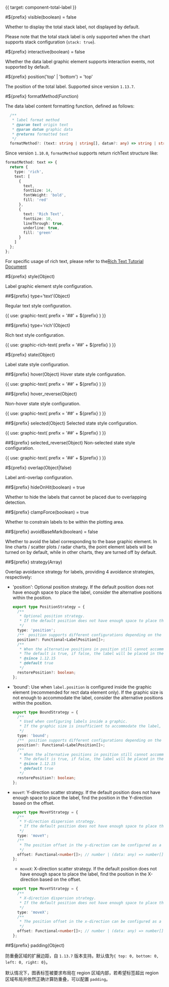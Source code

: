 {{ target: component-total-label }}

#${prefix} visible(boolean) = false

Whether to display the total stack label, not displayed by default.

Please note that the total stack label is only supported when the chart supports stack configuration (`stack: true`).

#${prefix} interactive(boolean) = false

Whether the data label graphic element supports interaction events, not supported by default.

#${prefix} position('top' | 'bottom') = 'top'

The position of the total label. Supported since version `1.13.7`.

#${prefix} formatMethod(Function)

The data label content formatting function, defined as follows:

```ts
  /**
   * label format method
   * @param text origin text
   * @param datum graphic data
   * @returns formatted text
   */
  formatMethod?: (text: string | string[], datum?: any) => string | string[] | number |  number[]
```

Since version `1.10.0`, `formatMethod` supports return richText structure like:

```ts
formatMethod: text => {
  return {
    type: 'rich',
    text: [
      {
        text,
        fontSize: 14,
        fontWeight: 'bold',
        fill: 'red'
      },
      {
        text: 'Rich Text',
        fontSize: 10,
        lineThrough: true,
        underline: true,
        fill: 'green'
      }
    ]
  };
};
```

For specific usage of rich text, please refer to the[Rich Text Tutorial Document](/vchart/guide/tutorial_docs/extend/Richtext_and_Dom)

#${prefix} style(Object)

Label graphic element style configuration.

##${prefix} type='text'(Object)

Regular text style configuration.

{{ use: graphic-text(
   prefix = '##' + ${prefix}
) }}

##${prefix} type='rich'(Object)

Rich text style configuration.

{{ use: graphic-rich-text(
   prefix = '##' + ${prefix}
) }}

#${prefix} state(Object)

Label state style configuration.

##${prefix} hover(Object)
Hover state style configuration.

{{ use: graphic-text(
   prefix = '##' + ${prefix}
) }}

##${prefix} hover_reverse(Object)

Non-hover state style configuration.

{{ use: graphic-text(
   prefix = '##' + ${prefix}
) }}

##${prefix} selected(Object)
Selected state style configuration.

{{ use: graphic-text(
   prefix = '##' + ${prefix}
) }}

##${prefix} selected_reverse(Object)
Non-selected state style configuration.

{{ use: graphic-text(
   prefix = '##' + ${prefix}
) }}

#${prefix} overlap(Object|false)

Label anti-overlap configuration.

##${prefix} hideOnHit(boolean) = true

Whether to hide the labels that cannot be placed due to overlapping detection.

##${prefix} clampForce(boolean) = true

Whether to constrain labels to be within the plotting area.

##${prefix} avoidBaseMark(boolean) = false

Whether to avoid the label corresponding to the base graphic element. In line charts / scatter plots / radar charts, the point element labels will be turned on by default, while in other charts, they are turned off by default.

##${prefix} strategy(Array)

Overlap avoidance strategy for labels, providing 4 avoidance strategies, respectively:

- 'position': Optional position strategy. If the default position does not have enough space to place the label, consider the alternative positions within the position.

  ```ts
  export type PositionStrategy = {
    /**
     * Optional position strategy.
     * If the default position does not have enough space to place the label, consider the alternative positions within the position.
     */
    type: 'position';
    /**  position supports different configurations depending on the chart type **/
    position?: Functional<LabelPosition[]>;
    /**
     * When the alternative positions in position still cannot accommodate the label, whether the label is returned to its original position.
     * The default is true, if false, the label will be placed in the last position of the position array.
     * @since 1.12.15
     * @default true
     */
    restorePosition?: boolean;
  };
  ```

- 'bound': Use when `label.position` is configured inside the graphic element (recommended for rect data element only). If the graphic size is not enough to accommodate the label, consider the alternative positions within the position.

  ```ts
  export type BoundStrategy = {
    /**
     * Used when configuring labels inside a graphic.
     * If the graphic size is insufficient to accommodate the label, consider alternative positions within the position.
     */
    type: 'bound';
    /**  position supports different configurations depending on the chart type **/
    position?: Functional<LabelPosition[]>;
    /**
     * When the alternative positions in position still cannot accommodate the label, whether the label is returned to its original position.
     * The default is true, if false, the label will be placed in the last position of the position array.
     * @since 1.12.15
     * @default true
     */
    restorePosition?: boolean;
  };
  ```

- `moveY`: Y-direction scatter strategy. If the default position does not have enough space to place the label, find the position in the Y-direction based on the offset.

  ```ts
  export type MoveYStrategy = {
    /**
     * Y-direction dispersion strategy.
     * If the default position does not have enough space to place the label, find a position in the y-direction based on the offset.
     */
    type: 'moveY';
    /**
     * The position offset in the y-direction can be configured as a function.
     */
    offset: Functional<number[]>; // number | (data: any) => number[];
  };
  ```

  - `moveX`: X-direction scatter strategy. If the default position does not have enough space to place the label, find the position in the X-direction based on the offset.

  ```ts
  export type MoveYStrategy = {
    /**
     * X-direction dispersion strategy.
     * If the default position does not have enough space to place the label, find a position in the x-direction based on the offset.
     */
    type: 'moveX';
    /**
     * The position offset in the x-direction can be configured as a function.
     */
    offset: Functional<number[]>; // number | (data: any) => number[];
  };
  ```

##${prefix} padding(Object)

防重叠区域的扩展边距，自 `1.13.7` 版本支持。默认值为`{ top: 0, bottom: 0, left: 0, right: 0}`。

默认情况下，图表标签被要求布局在 region 区域内部，若希望标签超出 region 区域布局并依然正确计算防重叠，可以配置 `padding`。

